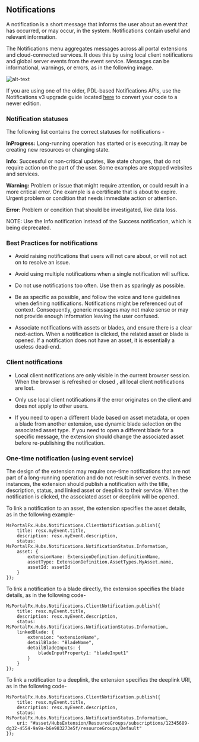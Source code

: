 <a name="notifications"></a>
## Notifications

A notification is a short message that informs the user about an event that has occurred, or may occur, in the system. Notifications contain useful and relevant information.

The Notifications menu aggregates messages across all portal extensions and cloud-connected services. It does this by using local client notifications and global server events from the event service. Messages can be informational, warnings, or errors, as in the following image.

![alt-text](../media/top-extensions-notifications/notification.png "different types of notifications")

If you are using one of the older, PDL-based Notifications APIs, use the Notifications v3 upgrade guide located [here](/portal-sdk/generated/portalfx-notifications-upgrade.md) to convert your code to a newer edition.

<a name="notifications-notification-statuses"></a>
### Notification statuses

The following list contains the correct statuses for notifications -

**InProgress:** Long-running operation has started or is executing. It may be creating new resources or changing state.

**Info:** Successful or non-critical updates, like state changes, that do not require action on the part of the user. Some examples are stopped websites and services.

**Warning:** Problem or issue that might require attention, or could result in a more critical error. One example is a certificate that is about to expire. Urgent problem or condition that needs immediate action or attention.

**Error:** Problem or condition that should be investigated, like data loss.

NOTE: Use the Info notification instead of the Success notification, which is being deprecated.

<a name="notifications-best-practices-for-notifications"></a>
### Best Practices for notifications

- Avoid raising notifications that users will not care about, or will not act on to resolve an issue.

- Avoid using multiple notifications when a single notification will suffice.

- Do not use notifications too often. Use them as sparingly as possible.

- Be as specific as possible, and follow the voice and tone guidelines when defining notifications. Notifications might be referenced out of context. Consequently, generic messages may not make sense or may not provide enough information leaving the user confused.

- Associate notifications with assets or blades, and ensure there is a clear next-action. When a notification is clicked, the related asset or blade is opened. If a notification does not have an asset, it is essentially a useless dead-end.

<a name="notifications-client-notifications"></a>
### Client notifications

- Local client notifications are only visible in the current browser session. When the browser is refreshed or closed , all local client notifications are lost.

- Only use local client notifications if the error originates on the client and does not apply to other users.

- If you need to open a different blade based on asset metadata, or open a blade from another extension, use dynamic blade selection on the associated asset type. If you need to open a different blade for a specific message, the extension should change the associated asset before re-publishing the notification.

<a name="notifications-one-time-notification-using-event-service"></a>
### One-time notification (using event service)

The design of the extension may require one-time notifications that are not part of a long-running operation and do not result in server events. In these instances, the extension should publish a notification with the title, description, status, and linked asset or deeplink to their service. When the notification is clicked, the associated asset or deeplink will be opened.

To link a notification to an asset, the extension specifies the asset details, as in the following example-

```
MsPortalFx.Hubs.Notifications.ClientNotification.publish({
    title: resx.myEvent.title,
    description: resx.myEvent.description,
    status: MsPortalFx.Hubs.Notifications.NotificationStatus.Information,
    asset: {
        extensionName: ExtensionDefinition.definitionName,
        assetType: ExtensionDefinition.AssetTypes.MyAsset.name,
        assetId: assetId
    }
});
```

To link a notification to a blade directly, the extension specifies the blade details, as in the following code-

```
MsPortalFx.Hubs.Notifications.ClientNotification.publish({
    title: resx.myEvent.title,
    description: resx.myEvent.description,
    status: MsPortalFx.Hubs.Notifications.NotificationStatus.Information,
    linkedBlade: {
        extension: "extensionName",
        detailBlade: "BladeName",
        detailBladeInputs: {
            bladeInputProperty1: "bladeInput1"
        }
    }
});
```

To link a notification to a deeplink, the extension specifies the deeplink URI, as in the following code-

```
MsPortalFx.Hubs.Notifications.ClientNotification.publish({
    title: resx.myEvent.title,
    description: resx.myEvent.description,
    status: MsPortalFx.Hubs.Notifications.NotificationStatus.Information,
    uri: "#asset/HubsExtension/ResourceGroups/subscriptions/12345689-dg32-4554-9a9a-b6e983273e5f/resourceGroups/Default"
});
```
